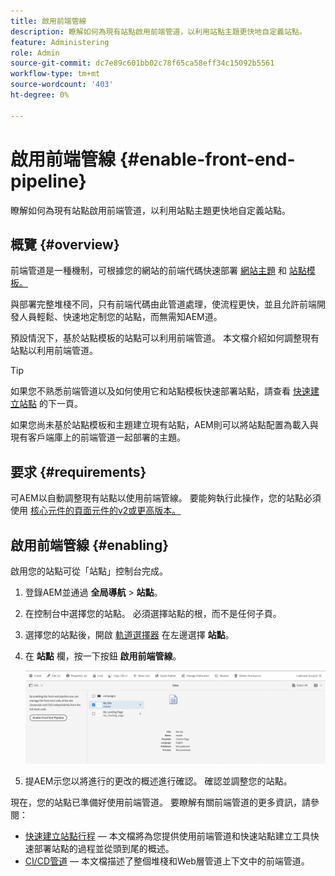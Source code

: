 ```yaml
---
title: 啟用前端管線
description: 瞭解如何為現有站點啟用前端管道，以利用站點主題更快地自定義站點。
feature: Administering
role: Admin
source-git-commit: dc7e89c601bb02c78f65ca58eff34c15092b5561
workflow-type: tm+mt
source-wordcount: '403'
ht-degree: 0%

---
```



# 啟用前端管線 {#enable-front-end-pipeline}

瞭解如何為現有站點啟用前端管道，以利用站點主題更快地自定義站點。

## 概覽 {#overview}

前端管道是一種機制，可根據您的網站的前端代碼快速部署 [網站主題](site-themes.md) 和 [站點模板。](site-templates.md)

與部署完整堆棧不同，只有前端代碼由此管道處理，使流程更快，並且允許前端開發人員輕鬆、快速地定制您的站點，而無需知AEM道。

預設情況下，基於站點模板的站點可以利用前端管道。 本文檔介紹如何調整現有站點以利用前端管道。

>[!TIP]
>
>如果您不熟悉前端管道以及如何使用它和站點模板快速部署站點，請查看 [快速建立站點](/help/journey-sites/quick-site/overview.md) 的下一頁。

如果您尚未基於站點模板和主題建立現有站點，AEM則可以將站點配置為載入與現有客戶端庫上的前端管道一起部署的主題。

## 要求 {#requirements}

可AEM以自動調整現有站點以使用前端管線。 要能夠執行此操作，您的站點必須使用 [核心元件的頁面元件的v2或更高版本。](https://experienceleague.adobe.com/docs/experience-manager-core-components/using/components/page.html)

## 啟用前端管線 {#enabling}

啟用您的站點可從「站點」控制台完成。

1. 登錄AEM並通過 **全局導航** > **站點**。
1. 在控制台中選擇您的站點。 必須選擇站點的根，而不是任何子頁。
1. 選擇您的站點後，開啟 [軌道選擇器](/help/sites-cloud/authoring/getting-started/basic-handling.md#rail-selector) 在左邊選擇 **站點**。
1. 在 **站點** 欄，按一下按鈕 **啟用前端管線**。

   ![啟用前端管道](/help/sites-cloud/administering/assets/enable-front-end-pipeline.png)

1. 提AEM示您以將進行的更改的概述進行確認。 確認並調整您的站點。

現在，您的站點已準備好使用前端管道。 要瞭解有關前端管道的更多資訊，請參閱：

* [快速建立站點行程](/help/journey-sites/quick-site/overview.md)  — 本文檔將為您提供使用前端管道和快速站點建立工具快速部署站點的過程並從頭到尾的概述。
* [CI/CD管道](/help/implementing/cloud-manager/configuring-pipelines/introduction-ci-cd-pipelines.md#front-end)  — 本文檔描述了整個堆棧和Web層管道上下文中的前端管道。
